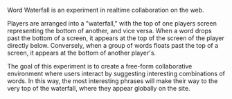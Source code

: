 Word Waterfall is an experiment in realtime collaboration on the web.

Players are arranged into a "waterfall," with the top of one players screen representing the bottom of another, and vice versa. When a word drops past the bottom of a screen, it appears at the top of the screen of the player directly below. Conversely, when a group of words floats past the top of a screen, it appears at the bottom of another player's. 


The goal of this experiment is to create a free-form collaborative environment where users interact by suggesting interesting combinations of words. In this way, the most interesting phrases will make their way to the very top of the waterfall, where they appear globally on the site. 